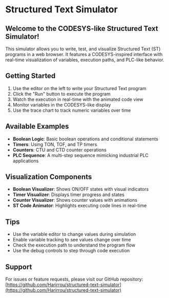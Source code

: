 # Structured Text Simulator

## Welcome to the CODESYS-like Structured Text Simulator!

This simulator allows you to write, test, and visualize Structured Text (ST) programs in a web browser. It features a CODESYS-inspired interface with real-time visualization of variables, execution paths, and PLC-like behavior.

## Getting Started

1. Use the editor on the left to write your Structured Text program
2. Click the "Run" button to execute the program
3. Watch the execution in real-time with the animated code view
4. Monitor variables in the CODESYS-like display
5. Use the trace chart to track numeric variables over time

## Available Examples

- **Boolean Logic**: Basic boolean operations and conditional statements
- **Timers**: Using TON, TOF, and TP timers
- **Counters**: CTU and CTD counter operations
- **PLC Sequence**: A multi-step sequence mimicking industrial PLC applications

## Visualization Components

- **Boolean Visualizer**: Shows ON/OFF states with visual indicators
- **Timer Visualizer**: Displays timer progress and states
- **Counter Visualizer**: Shows counter values with animations
- **ST Code Animator**: Highlights executing code lines in real-time

## Tips

- Use the variable editor to change values during simulation
- Enable variable tracking to see values change over time
- Check the execution path to understand the program flow
- Use the debug controls to step through code execution

## Support

For issues or feature requests, please visit our GitHub repository:
[https://github.com/Harirrou/structured-text-simulator](https://github.com/Harirrou/structured-text-simulator)